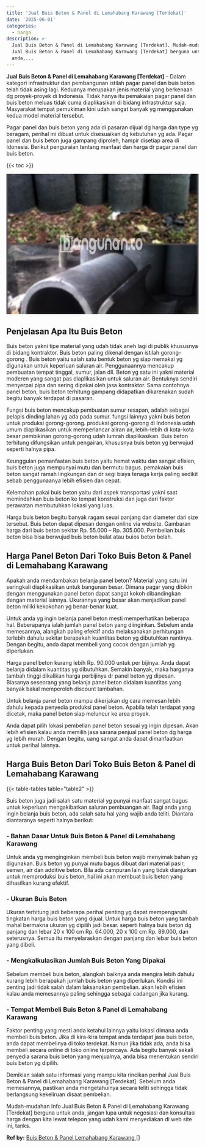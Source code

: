 ```yaml
---
title: 'Jual Buis Beton & Panel di Lemahabang Karawang [Terdekat]'
date: '2025-06-01'
categories:
  - harga
description: >-
  Jual Buis Beton & Panel di Lemahabang Karawang [Terdekat]. Mudah-mudahan Info
  Jual Buis Beton & Panel di Lemahabang Karawang [Terdekat] berguna untuk
  anda,...
---
```


**Jual Buis Beton & Panel di Lemahabang Karawang \[Terdekat\]** – Dalam kategori infrastruktur dan pembangunan istilah pagar panel dan buis beton telah tidak asing lagi. Keduanya merupakan jenis material yang berkenaan dg proyek-proyek di Indonesia. Tidak hanya itu pemakaian pagar panel dan buis beton meluas tidak cuma diaplikasikan di bidang infrastruktur saja. Masyarakat tempat pemukiman kini udah sangat banyak yg menggunakan kedua model material tersebut.

Pagar panel dan buis beton yang ada di pasaran dijual dg harga dan type yg beragam, perihal ini dibuat untuk disesuaikan dg kebutuhan yg ada. Pagar panel dan buis beton juga gampang diproleh, hampir disetiap area di Idonesia. Berikut penguraian tentang manfaat dan harga dr pagar panel dan buis beton.

{{< toc >}}

![Jual Buis Beton & Panel di Lemahabang Karawang [Terdekat]](/images/jual-panel-buis-beton-murah-28.png)

## Penjelasan Apa Itu Buis Beton

Buis beton yakni tipe material yang udah tidak aneh lagi di publik khususnya di bidang kontraktor. Buis beton paling dikenal dengan istilah gorong-gorong . Buis beton yaitu salah satu bentuk beton yg siap memakai yg digunakan untuk keperluan saluran air. Penggunaannya mencakup pembuatan tempat tinggal, sumur, jalan dll. Beton yg satu ini yakni material moderen yang sangat pas diaplikasikan untuk saluran air. Bentuknya sendiri menyerpai pipa dan sering dipakai oleh jasa kontraktor. Sama contohnya panel beton, buis beton terhitung gampang didapatkan dikarenakan sudah begitu banyak terdapat di pasaran.

Fungsi buis beton mencakup pembuatan sumur resapan, adalah sebagai pelapis dinding lahan yg ada pada sumur. fungsi lainnya yakni buis beton untuk produksi gorong-gorong. produksi gorong-gorong di Indonesia udah umum diaplikasikan untuk memperlancar aliran air, lebih-lebih di kota-kota besar pembikinan gorong-gorong udah lumrah diaplikasikan. Buis beton terhitung difungsikan untuk pengairan, khususnya buis beton yg berwujud seperti halnya pipa.

Keunggulan pemanfaatan buis beton yaitu hemat waktu dan sangat efisien, buis beton juga mempunyai mutu dan bermutu bagus. pemakaian buis beton sangat ramah lingkungan dan dr segi biaya tenaga kerja paling sedikit sebab penggunaanya lebih efisien dan cepat.

Kelemahan pakai buis beton yaitu dari aspek transportasi yakni saat memindahkan buis beton ke tempat konstruksi dan juga dari faktor perawatan membutuhkan lokasi yang luas.

Harga buis beton begitu banyak ragam seuai panjang dan diameter dari size tersebut. Buis beton dapat dipesan dengan online via website. Gambaran harga dari buis beton sekitar Rp. 55.000 – Rp. 305.000. Pembelian buis beton bisa bisa berwujud buis beton bulat atau buios beton belah.

## Harga Panel Beton Dari Toko Buis Beton & Panel di Lemahabang Karawang

Apakah anda mendambakan belanja panel beton? Material yang satu ini seringkali diaplikasikan untuk bangunan besar. Dimana pagar yang dibikin dengan menggunakan panel beton dapat sangat kokoh dibandingkan dengan material lainnya. Ukurannya yang besar akan menjadikan panel beton miliki kekokohan yg benar-benar kuat.

Untuk anda yg ingin belanja panel beton mesti memperhatikan beberapa hal. Beberapanya ialah jumlah panel beton yang diinginkan. Sebelum anda memesannya, alangkah paling efektif anda melaksanakan perhitungan terlebih dahulu sekitar berapakah kuantitas beton yg dibutuhkan nantinya. Dengan begitu, anda dapat membeli yang cocok dengan jumlah yg diperlukan.

Harga panel beton kurang lebih Rp. 90.000 untuk per bijinya. Anda dapat belanja didalam kuantitas yg dibutuhkan. Semakin banyak, maka harganya tambah tinggi dikalikan harga perbijinya dr panel beton yg dipesan. Biasanya seseorang yang belanja panel beton didalam kuantitas yang banyak bakal memperoleh discount tambahan.

Untuk belanja panel beton mampu dikerjakan dg cara memesan lebih dahulu kepada penyedia produksi panel beton. Apabila telah terdapat yang dicetak, maka panel beton siap meluncur ke area proyek.

Anda dapat pilih lokasi pembelian panel beton sesuai yg ingin dipesan. Akan lebih efisien kalau anda memilih jasa sarana penjual panel beton dg harga yg lebih murah. Dengan begitu, uang sangat anda dapat dimanfaatkan untuk perihal lainnya.

## Harga Buis Beton Dari Toko Buis Beton & Panel di Lemahabang Karawang

{{< table-tables table="table2" >}}

Buis beton juga jadi salah satu material yg punyai manfaat sangat bagus untuk keperluan mengakibatkan saluran pembuangan air. Bagi anda yang ingin belanja buis beton, ada salah satu hal yang wajib anda teliti. Diantara diantaranya seperti halnya berikut:

### \- Bahan Dasar Untuk Buis Beton & Panel di Lemahabang Karawang

Untuk anda yg menginginkan membeli buis beton wajib menyimak bahan yg digunakan. Buis beton yg punyai mutu bagus dibuat dari material pasir, semen, air dan additive beton. Bila ada campuran lain yang tidak dianjurkan untuk memproduksi buis beton, hal ini akan membuat buis beton yang dihasilkan kurang efektif.

### \- Ukuran Buis Beton

Ukuran terhitung jadi beberapa perihal penting yg dapat mempengaruhi tingkatan harga buis beton yang dijual. Untuk harga buis beton yang tambah mahal bermakna ukuran yg dipilih jadi besar. seperti halnya buis beton dg panjang dan lebar 20 x 100 cm Rp. 64.000, 20 x 100 cm Rp. 89.000, dan seterusnya. Semua itu menyelaraskan dengan panjang dan lebar buis beton yang dibeli.

### \- Mengkalkulasikan Jumlah Buis Beton Yang Dipakai

Sebelum membeli buis beton, alangkah baiknya anda mengira lebih dahulu kurang lebih berapakah jumlah buis beton yang diperlukan. Kondisi ini penting jadi tidak salah dalam laksanakan pembelian. akan lebih efisien kalau anda memesannya paling sehingga sebagai cadangan jika kurang.

### \- Tempat Membeli Buis Beton & Panel di Lemahabang Karawang

Faktor penting yang mesti anda ketahui lainnya yaitu lokasi dimana anda membeli buis beton. Jika di kira-kira tempat anda terdapat jasa buis beton, anda dapat membelinya di toko terdekat. Namun jika tidak ada, anda bisa membeli secara online di toko online terpercaya. Ada begitu banyak sekali penyedia sarana buis beton yang menjualnya, anda bisa menentukan sendiri buis beton yg dipilih.

Demikian salah satu informasi yang mampu kita rincikan perihal Jual Buis Beton & Panel di Lemahabang Karawang \[Terdekat\]. Sebelum anda memesannya, pastikan anda mengetahuinya secara teliti sehingga tidak berlangsung kekeliruan disaat pembelian.

Mudah-mudahan Info Jual Buis Beton & Panel di Lemahabang Karawang \[Terdekat\] berguna untuk anda, jangan lupa untuk negosiasi dan konsultasi harga dengan kita lewat telepon yang udah kami menyediakan di web site ini, tanks.

**Ref by:** [Buis Beton & Panel Lemahabang Karawang []](https://id.wikipedia.org/wiki/Buis)
